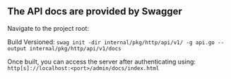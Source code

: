 ## The API docs are provided by Swagger

Navigate to the project root:

Build Versioned:
`swag init -dir internal/pkg/http/api/v1/ -g api.go --output internal/pkg/http/api/v1/docs`

Once built, you can access the server after authenticating using:
`http[s]://localhost:<port>/admin/docs/index.html`